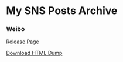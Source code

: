 My SNS Posts Archive
===

### Weibo

[Release Page](https://github.com/shunf4/sns-archive-public/releases/tag/weibo)

[Download HTML Dump](https://github.com/shunf4/sns-archive-public/releases/download/weibo/weibo-archive.7z)
